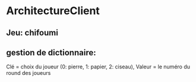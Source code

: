# ArchitectureClient
## Jeu: chifoumi
## gestion de dictionnaire:
Clé = choix du joueur (0: pierre, 1: papier, 2: ciseau),
Valeur = le numéro du round des joueurs
